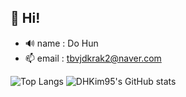## 👋 Hi!

- 🔊 name : Do Hun
- 📫 email : tbvjdkrak2@naver.com

![Top Langs](https://github-readme-stats.vercel.app/api/top-langs/?username=DHKim95&layout=compact)
![DHKim95's GitHub stats](https://github-readme-stats.vercel.app/api?username=DHKim95&show_icons=true&theme=radical)
<!--
**DHKim95/DHKim95** is a ✨ _special_ ✨ repository because its `README.md` (this file) appears on your GitHub profile.

Here are some ideas to get you started:

- 🔭 I’m currently working on ...
- 🌱 I’m currently learning ...
- 👯 I’m looking to collaborate on ...
- 🤔 I’m looking for help with ...
- 💬 Ask me about ...
- 📫 How to reach me: ...
- 😄 Pronouns: ...
- ⚡ Fun fact: ...
-->
